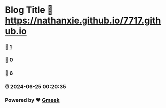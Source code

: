# Blog Title :link: https://nathanxie.github.io/7717.github.io 
### :page_facing_up: [1](https://nathanxie.github.io/7717.github.io/tag.html) 
### :speech_balloon: 0 
### :hibiscus: 6 
### :alarm_clock: 2024-06-25 00:20:35 
### Powered by :heart: [Gmeek](https://github.com/Meekdai/Gmeek)
